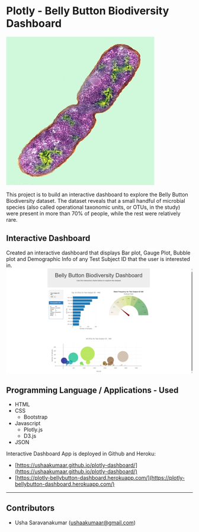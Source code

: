 # Plotly - Belly Button Biodiversity Dashboard

![bacteria.jpg](static/images/bacteria.jpg)

This project is to build an interactive dashboard to explore the Belly Button Biodiversity dataset. The dataset reveals that a small handful of microbial species (also called operational taxonomic units, or OTUs, in the study) were present in more than 70% of people, while the rest were relatively rare.

## Interactive Dashboard
Created an interactive dashboard that displays Bar plot, Gauge Plot, Bubble plot and Demographic Info of any Test Subject ID that the user is interested in.
![Interactive_Dashboard_Screenshot.png](static/images/Interactive_Dashboard_Screenshot.png)

## Programming Language / Applications - Used
  * HTML
  * CSS
    - Bootstrap
  * Javascript
    - Plotly.js
    - D3.js
  * JSON

Interactive Dashboard App is deployed in Github and Heroku: 
- [https://ushaakumaar.github.io/plotly-dashboard/](https://ushaakumaar.github.io/plotly-dashboard/)
- [https://plotly-bellybutton-dashboard.herokuapp.com/](https://plotly-bellybutton-dashboard.herokuapp.com/)

---

## Contributors

- Usha Saravanakumar (ushaakumaar@gmail.com)
